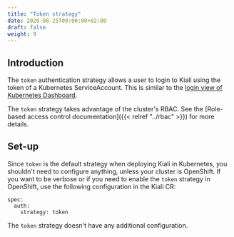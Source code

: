 ```yaml
---
title: "Token strategy"
date: 2020-08-25T00:00:00+02:00
draft: false
weight: 9
---
```


## Introduction

The `token` authentication strategy allows a user to login to Kiali using the
token of a Kubernetes ServiceAccount. This is similar to the
[login view of Kubernetes Dashboard](https://github.com/kubernetes/dashboard/blob/master/docs/user/access-control/README.md#login-view).

The `token` strategy takes advantage of the cluster's RBAC. See the [Role-based access control documentation]({{< relref "../rbac" >}})
for more details.

## Set-up

Since `token` is the default strategy when deploying Kiali in Kubernetes, you
shouldn't need to configure anything, unless your cluster is OpenShift. If you
want to be verbose or if you need to enable the `token` strategy in OpenShift,
use the following configuration in the Kiali CR:

```
spec:
  auth:
    strategy: token
```

The `token` strategy doesn't have any additional configuration.
